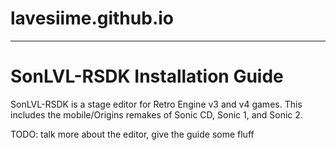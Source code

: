 # lavesiime.github.io

***

# SonLVL-RSDK Installation Guide

SonLVL-RSDK is a stage <!-- "multipurpose" or just "stage"? not sure --> editor for Retro Engine v3 and v4 games. This includes the mobile/Origins remakes of Sonic CD, Sonic 1, and Sonic 2.

TODO: talk more about the editor, give the guide some fluff

<!-- general steps:
	1. Download the editor
	2. Download proj files (no pic yet-)
	3. open the program
	4. select game project file
	5. select/make mod
	6. fill in mod info
	7. select level
	8. edit stage :D

todo: should probably mention something about Origins CD causing an error (thanks devs for having blank names..), either fix it in the editor itself or include a patched file or something here

-->
